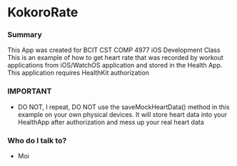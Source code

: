 # KokoroRate #

### Summary ###

This App was created for BCIT CST COMP 4977 iOS Development Class
This is an example of how to get heart rate that was recorded by workout applications from iOS/WatchOS application
and stored in the Health App. This application requires HealthKit authorization

### IMPORTANT ###

* DO NOT, I repeat, DO NOT use the saveMockHeartData() method in this example on your own physical devices. It will store heart data into your HealthApp after authorization and mess up your real heart data

### Who do I talk to? ###

* Moi